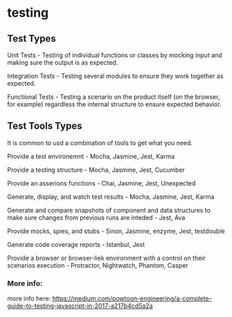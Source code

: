 # testing

## Test Types

Unit Tests - Testing of individual functions or classes by mocking input and making sure the output is as expected.

Integration Tests - Testing several modules to ensure they work together as expected.

Functional Tests - Testing a scenario on the product itself (on the browser, for example) regardless the internal structure to ensure expected behavior.

## Test Tools Types

It is common to usd a combination of tools to get what you need.

Provide a test environemnt - Mocha, Jasmine, Jest, Karma

Provide a testing structure - Mocha, Jasmine, Jest, Cucumber

Provide an asserions functions - Chai, Jasmine, Jest, Unexpected

Generate, display, and watch test results - Mocha, Jasmine, Jest, Karma

Generate and compare snapshots of component and data structures to make sure changes from previous runs are inteded - Jest, Ava

Provide mocks, spies, and stubs - Sinon, Jasmine, enzyme, Jest, testdouble

Generate code coverage reports - Istanbul, Jest

Provide a browser or browser-liek environment with a control on their scenarios execution - Protractor, Nightwatch, Phantom, Casper

### More info:
more info here: https://medium.com/powtoon-engineering/a-complete-guide-to-testing-javascript-in-2017-a217b4cd5a2a


